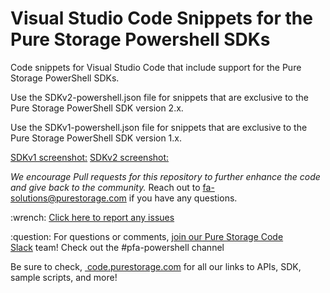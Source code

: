 # Visual Studio Code Snippets for the Pure Storage Powershell SDKs

Code snippets for Visual Studio Code that include support for the Pure Storage PowerShell SDKs.

Use the SDKv2-powershell.json file for snippets that are exclusive to the Pure Storage PowerShell SDK version 2.x.

Use the SDKv1-powershell.json file for snippets that are exclusive to the Pure Storage PowerShell SDK version 1.x.

[SDKv1 screenshot:](/docs/vscode-snippets_example1.png)
[SDKv2 screenshot:](/docs/sdkv2_example.gif)

*We encourage Pull requests for this repository to further enhance the code and give back to the community.*
Reach out to fa-solutions@purestorage.com if you have any questions.
<!-- wp:paragraph -->
<p> :wrench: <a href="https://github.com/PureStorage-Connect/PowerShellSDK2/issues">Click here to report any issues</a></p>
<!-- /wp:paragraph -->

<!-- wp:paragraph -->
<p> :question: For questions or comments,&nbsp;<a href="https://codeinvite.purestorage.com/">join our Pure Storage Code Slack</a>&nbsp;team! Check out the #pfa-powershell channel</p>
<!-- /wp:paragraph -->

<!-- wp:paragraph -->
<p>Be sure to check,&nbsp;<a href="https://code.purestorage.com/"> code.purestorage.com</a> for all our links to APIs, SDK, sample scripts, and more!</p>
<!-- /wp:paragraph -->